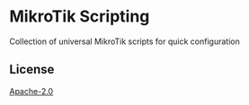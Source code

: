 # MikroTik Scripting
Collection of universal MikroTik scripts for quick configuration

## License
[Apache-2.0](LICENSE)